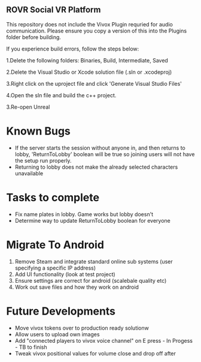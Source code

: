 ## ROVR Social VR Platform

This repository does not include the Vivox Plugin requried for audio communication. Please ensure you copy a version of this into the Plugins folder before building. 

If you experience build errors, follow the steps below:

1.Delete the following folders: Binaries, Build, Intermediate, Saved

2.Delete the Visual Studio or Xcode solution file (.sln or .xcodeproj)

3.Right click on the uproject file and click 'Generate Visual Studio Files'

4.Open the sln file and build the c++ project.

3.Re-open Unreal

# Known Bugs
- If the server starts the session without anyone in, and then returns to lobby, 'ReturnToLobby' boolean will be true so joining users will not have the setup run properly.
- Returning to lobby does not make the already selected characters unavailable


# Tasks to complete
- Fix name plates in lobby. Game works but lobby doesn't
- Determine way to update ReturnToLobby boolean for everyone

# Migrate To Android
1. Remove Steam and integrate standard online sub systems (user specifying a specific IP address)   
2. Add UI functionality (look at test project)
3. Ensure settings are correct for android (scalebale quality etc)
4. Work out save files and how they work on android  

# Future Developments
- Move vivox tokens over to production ready solutionw
- Allow users to upload own images
- Add "connected players to vivox voice channel" on E press - In Progess - TB to finish
- Tweak vivox positional values for volume close and drop off after

